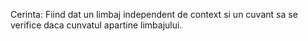 Cerinta:
Fiind dat un limbaj independent de context si un cuvant sa se verifice daca cunvatul apartine limbajului.
